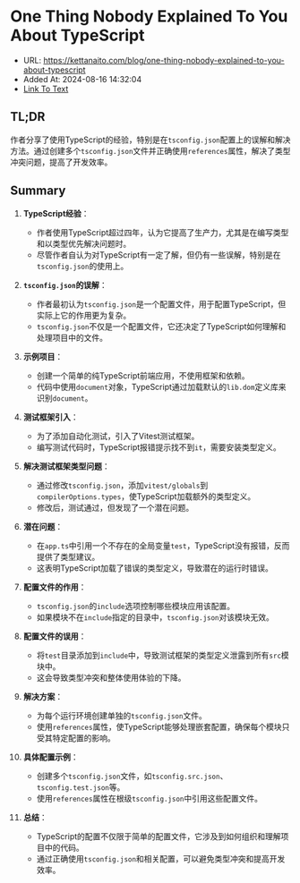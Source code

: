 # One Thing Nobody Explained To You About TypeScript
- URL: https://kettanaito.com/blog/one-thing-nobody-explained-to-you-about-typescript
- Added At: 2024-08-16 14:32:04
- [Link To Text](2024-08-16-one-thing-nobody-explained-to-you-about-typescript_raw.md)

## TL;DR
作者分享了使用TypeScript的经验，特别是在`tsconfig.json`配置上的误解和解决方法。通过创建多个`tsconfig.json`文件并正确使用`references`属性，解决了类型冲突问题，提高了开发效率。

## Summary
1. **TypeScript经验**：
   - 作者使用TypeScript超过四年，认为它提高了生产力，尤其是在编写类型和以类型优先解决问题时。
   - 尽管作者自认为对TypeScript有一定了解，但仍有一些误解，特别是在`tsconfig.json`的使用上。

2. **`tsconfig.json`的误解**：
   - 作者最初认为`tsconfig.json`是一个配置文件，用于配置TypeScript，但实际上它的作用更为复杂。
   - `tsconfig.json`不仅是一个配置文件，它还决定了TypeScript如何理解和处理项目中的文件。

3. **示例项目**：
   - 创建一个简单的纯TypeScript前端应用，不使用框架和依赖。
   - 代码中使用`document`对象，TypeScript通过加载默认的`lib.dom`定义库来识别`document`。

4. **测试框架引入**：
   - 为了添加自动化测试，引入了Vitest测试框架。
   - 编写测试代码时，TypeScript报错提示找不到`it`，需要安装类型定义。

5. **解决测试框架类型问题**：
   - 通过修改`tsconfig.json`，添加`vitest/globals`到`compilerOptions.types`，使TypeScript加载额外的类型定义。
   - 修改后，测试通过，但发现了一个潜在问题。

6. **潜在问题**：
   - 在`app.ts`中引用一个不存在的全局变量`test`，TypeScript没有报错，反而提供了类型建议。
   - 这表明TypeScript加载了错误的类型定义，导致潜在的运行时错误。

7. **配置文件的作用**：
   - `tsconfig.json`的`include`选项控制哪些模块应用该配置。
   - 如果模块不在`include`指定的目录中，`tsconfig.json`对该模块无效。

8. **配置文件的误用**：
   - 将`test`目录添加到`include`中，导致测试框架的类型定义泄露到所有`src`模块中。
   - 这会导致类型冲突和整体使用体验的下降。

9. **解决方案**：
   - 为每个运行环境创建单独的`tsconfig.json`文件。
   - 使用`references`属性，使TypeScript能够处理嵌套配置，确保每个模块只受其特定配置的影响。

10. **具体配置示例**：
    - 创建多个`tsconfig.json`文件，如`tsconfig.src.json`、`tsconfig.test.json`等。
    - 使用`references`属性在根级`tsconfig.json`中引用这些配置文件。

11. **总结**：
    - TypeScript的配置不仅限于简单的配置文件，它涉及到如何组织和理解项目中的代码。
    - 通过正确使用`tsconfig.json`和相关配置，可以避免类型冲突和提高开发效率。

